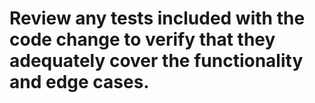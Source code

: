 # Review any tests included with the code change to verify that they adequately cover the functionality and edge cases.